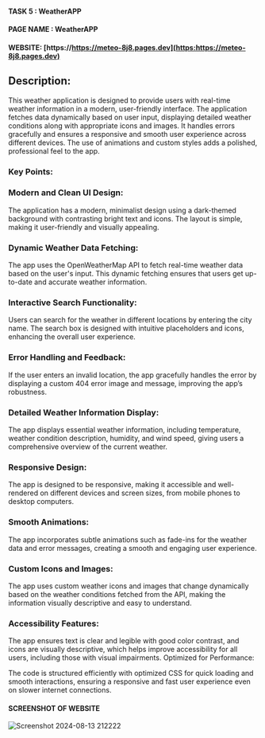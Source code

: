 
#### TASK 5  : WeatherAPP

#### PAGE NAME : WeatherAPP

#### WEBSITE: [https://https://meteo-8j8.pages.dev](https:https://meteo-8j8.pages.dev)

## Description:

This weather application is designed to provide users with real-time weather information in a modern, user-friendly interface. The application fetches data dynamically based on user input, displaying detailed weather conditions along with appropriate icons and images. It handles errors gracefully and ensures a responsive and smooth user experience across different devices. The use of animations and custom styles adds a polished, professional feel to the app.

### Key Points:

### Modern and Clean UI Design:
The application has a modern, minimalist design using a dark-themed background with contrasting bright text and icons. The layout is simple, making it user-friendly and visually appealing.

### Dynamic Weather Data Fetching:
The app uses the OpenWeatherMap API to fetch real-time weather data based on the user's input. This dynamic fetching ensures that users get up-to-date and accurate weather information.

### Interactive Search Functionality:
Users can search for the weather in different locations by entering the city name. The search box is designed with intuitive placeholders and icons, enhancing the overall user experience.

### Error Handling and Feedback:
If the user enters an invalid location, the app gracefully handles the error by displaying a custom 404 error image and message, improving the app’s robustness.

### Detailed Weather Information Display:
The app displays essential weather information, including temperature, weather condition description, humidity, and wind speed, giving users a comprehensive overview of the current weather.

### Responsive Design:
The app is designed to be responsive, making it accessible and well-rendered on different devices and screen sizes, from mobile phones to desktop computers.

### Smooth Animations:
The app incorporates subtle animations such as fade-ins for the weather data and error messages, creating a smooth and engaging user experience.

### Custom Icons and Images:
The app uses custom weather icons and images that change dynamically based on the weather conditions fetched from the API, making the information visually descriptive and easy to understand.

### Accessibility Features:
The app ensures text is clear and legible with good color contrast, and icons are visually descriptive, which helps improve accessibility for all users, including those with visual impairments.
Optimized for Performance:

The code is structured efficiently with optimized CSS for quick loading and smooth interactions, ensuring a responsive and fast user experience even on slower internet connections.

#### SCREENSHOT OF WEBSITE
![Screenshot 2024-08-13 212222](https://github.com/user-attachments/assets/2ea51385-6fdf-46f1-a8f5-7f30b8c21b03)


